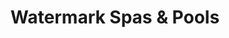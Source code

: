 ---
title: "Watermark Spas & Pools"
url: /grand-junction/watermark-spas-and-pools/
shop: swimming pool
---